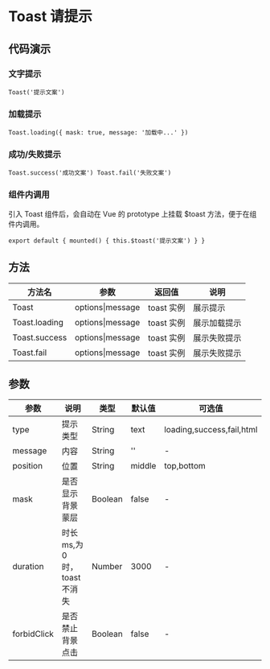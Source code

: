 # Toast 请提示

## 代码演示

### 文字提示

```vue
Toast('提示文案')
```

### 加载提示

```vue
Toast.loading({ mask: true, message: '加载中...' })
```

### 成功/失败提示

```vue
Toast.success('成功文案') Toast.fail('失败文案')
```

### 组件内调用

引入 Toast 组件后，会自动在 Vue 的 prototype 上挂载 \$toast 方法，便于在组件内调用。

```vue
export default { mounted() { this.$toast('提示文案') } }
```

## 方法

| 方法名        | 参数             | 返回值     | 说明         |
| ------------- | ---------------- | ---------- | ------------ |
| Toast         | options\|message | toast 实例 | 展示提示     |
| Toast.loading | options\|message | toast 实例 | 展示加载提示 |
| Toast.success | options\|message | toast 实例 | 展示失败提示 |
| Toast.fail    | options\|message | toast 实例 | 展示失败提示 |

## 参数

| 参数        | 说明                          | 类型    | 默认值 | 可选值                    |
| ----------- | ----------------------------- | ------- | ------ | ------------------------- |
| type        | 提示类型                      | String  | text   | loading,success,fail,html |
| message     | 内容                          | String  | ''     | -                         |
| position    | 位置                          | String  | middle | top,bottom                |
| mask        | 是否显示背景蒙层              | Boolean | false  | -                         |
| duration    | 时长 ms,为 0 时，toast 不消失 | Number  | 3000   | -                         |
| forbidClick | 是否禁止背景点击              | Boolean | false  | -                         |
